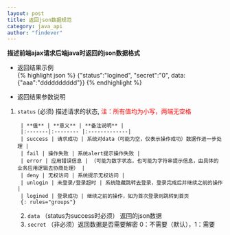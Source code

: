 ```yaml
---
layout: post
title: 返回json数据规范
category: java_api
author: "findever"
---
```


__描述前端ajax请求后端java时返回的json数据格式__

<!--more-->

* 返回结果示例  
{% highlight json %}
	{"status":"logined", "secret":"0", data:{"aaa":"dddddddddd"}}
{% endhighlight %}

* 返回结果参数说明
1. `status` (必须) 描述请求的状态, <span style="color:red">注：所有值均为小写，两端无空格</span>

		| **值** | **意义** | **备注说明** |
		|:-------|:-------- |:-------------|
		| success | 请求成功 | 系统对data（可能为空，仅表示操作成功）数据作进一步处理 |
		| fail | 操作失败 | 系统alert提示操作失败 |
		| error | 应用错误信息 | （可能为数字状态，也可能为字符串提示信息，由具体的业务应用逻辑去协商处理） |
		| deny | 无权访问 | 系统提示无权访问 |
		| unlogin | 未登录/登录超时 | 系统隐藏跳转去登录，登录完成后并继续之前的操作 |
		| logined | 登录成功 | 继续之前的操作，如为首次登录则跳转到首页 
		{: rules="groups"}

	2. `data` （status为success时必须） 返回的json数据
	3. `secret` （非必须）返回数据是否需要解密 0：不需要（默认），1：需要
